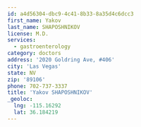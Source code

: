 ```yaml
---
id: a4d56304-dbc9-4c41-8b33-8a35d4c6dcc3
first_name: Yakov
last_name: SHAPOSHNIKOV
license: M.D.
services:
  - gastroenterology
category: doctors
address: '2020 Goldring Ave, #406'
city: 'Las Vegas'
state: NV
zip: '89106'
phone: 702-737-3337
title: 'Yakov SHAPOSHNIKOV'
_geoloc:
  lng: -115.16292
  lat: 36.184219
---
```

